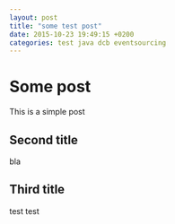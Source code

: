 ```yaml
---
layout: post
title: "some test post"
date: 2015-10-23 19:49:15 +0200
categories: test java dcb eventsourcing
---
```

# Some post
This is a simple post
## Second title
bla
## Third title
test
test
